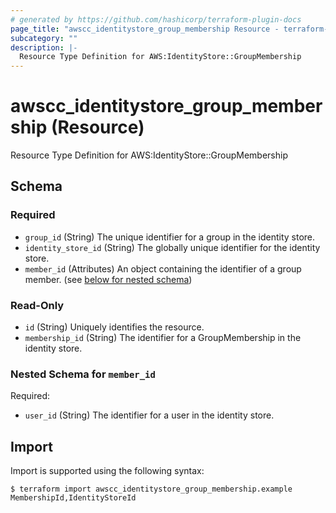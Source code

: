 ```yaml
---
# generated by https://github.com/hashicorp/terraform-plugin-docs
page_title: "awscc_identitystore_group_membership Resource - terraform-provider-awscc"
subcategory: ""
description: |-
  Resource Type Definition for AWS:IdentityStore::GroupMembership
---
```


# awscc_identitystore_group_membership (Resource)

Resource Type Definition for AWS:IdentityStore::GroupMembership



<!-- schema generated by tfplugindocs -->
## Schema

### Required

- `group_id` (String) The unique identifier for a group in the identity store.
- `identity_store_id` (String) The globally unique identifier for the identity store.
- `member_id` (Attributes) An object containing the identifier of a group member. (see [below for nested schema](#nestedatt--member_id))

### Read-Only

- `id` (String) Uniquely identifies the resource.
- `membership_id` (String) The identifier for a GroupMembership in the identity store.

<a id="nestedatt--member_id"></a>
### Nested Schema for `member_id`

Required:

- `user_id` (String) The identifier for a user in the identity store.

## Import

Import is supported using the following syntax:

```shell
$ terraform import awscc_identitystore_group_membership.example MembershipId,IdentityStoreId
```
